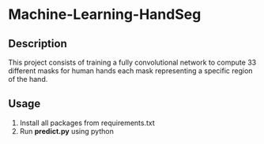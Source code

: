 # Machine-Learning-HandSeg
## Description
This project consists of training a fully convolutional network to compute 33 different masks for human hands each mask representing a specific region of the hand. 


## Usage
1. Install all packages from requirements.txt
2. Run **predict.py** using python
